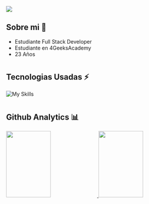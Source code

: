 <!-- Hola -->
<img src="https://github.com/Kyre13/Kyre13/blob/master/Banner.png">

<!-- Sobre mi -->
<h2>Sobre mi 🙇</h2> 

- Estudiante Full Stack Developer
- Estudiante en 4GeeksAcademy
- 23 Años 

#

<!-- Tecnologias usadas -->
<h2>Tecnologias Usadas ⚡</h2> 

![My Skills](https://skillicons.dev/icons?i=js,html,css,bootstrap)
#
<!-- Analitics -->
<h2> Github Analytics 📊</h2> 

<p align="center">
<a href="https://github.com/Kyre13">
  <div aling="center">
  <img width=49% height="180em" src="https://github-readme-stats-eight-theta.vercel.app/api?username=Kyre13&show_icons=true&theme=algolia&include_all_commits=true&count_private=true"/>
  <img width=49% height="180em" src="https://github-readme-stats-eight-theta.vercel.app/api/top-langs/?username=Kyre13&layout=compact&langs_count=8&theme=algolia"/>
  </div>
  
   
</a>
</p>
</a>
</p>
